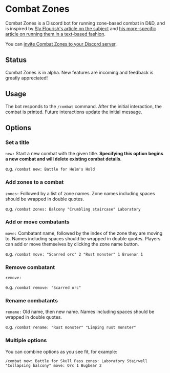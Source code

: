# Combat Zones

Combat Zones is a Discord bot for running zone-based combat in D&D,
and is inspired by [Sly Flourish's article on the
subject](https://slyflourish.com/fate_style_zones_in_5e.html) and [his
more-specific article on running them in a text-based
fashion](https://slyflourish.com/text-based_battle_maps.html).

You can [invite Combat Zones to your Discord
server](https://discord.com/api/oauth2/authorize?client_id=905073567148965949&permissions=2147608576&redirect_uri=https%3A%2F%2Fdiscordapp.com%2Foauth2%2Fauthorize%3F%26client_id%3D905073567148965949%26scope%3Dbot&response_type=code&scope=applications.commands%20bot%20messages.read).

## Status

Combat Zones is in alpha. New features are incoming and feedback is
greatly appreciated!

## Usage

The bot responds to the `/combat` command. After the initial
interaction, the combat is printed. Future interactions update the
initial message.

## Options

### Set a title

`new:` Start a new combat with the given title. **Specifying this
option begins a new combat and will delete existing combat details**.

e.g. `/combat new: Battle for Helm's Hold`

### Add zones to a combat

`zones:` Followed by a list of zone names. Zone names including spaces
should be wrapped in double quotes.

e.g. `/combat zones: Balcony "Crumbling staircase" Laboratory`

### Add or move combatants

`move:` Combatant name, followed by the index of the zone they are
moving to. Names including spaces should be wrapped in double
quotes. Players can add or move themselves by clicking the zone name
button.

e.g. `/combat move: "Scarred orc" 2 "Rust monster" 1 Bruenor 1`

### Remove combatant

`remove:`

e.g. `/combat remove: "Scarred orc"`


### Rename combatants

`rename:` Old name, then new name. Names including spaces should be
wrapped in double quotes.

e.g. `/combat rename: "Rust monster" "Limping rust monster"`

### Multiple options

You can combine options as you see fit, for example:

`/combat new: Battle for Skull Pass zones: Laboratory Stairwell "Collapsing balcony" move: Orc 1 Bugbear 2`